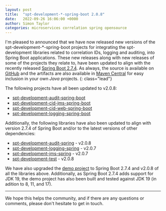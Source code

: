 ```yaml
---
layout: post
title:  "spt-development-*-spring-boot 2.0.8"
date:   2022-09-26 16:06:00 +0000
author: Simon Taylor
categories: microservices correlation spring opensource
---
```

I'm pleased to announced that we have now released new versions of the spt-development-*-spring-boot projects for integrating the spt-development
libraries related to correlation IDs, logging and auditing, into Spring Boot applications. These new releases along with new releases of some of
the projects they relate to, have been updated to align with the recently released 
[Spring Boot 2.7.4](https://spring.io/blog/2022/09/22/spring-boot-2-7-4-available-now). As always, the source is available on 
[GitHub](https://github.com/spt-development) and the artifacts are also available in 
[Maven Central](https://mvnrepository.com/artifact/com.spt-development) for easy inclusion in your own <em>Java</em> projects.
{: class="lead"}

The following projects have all been updated to v2.0.8:

* [spt-development-audit-spring-boot](https://github.com/spt-development/spt-development-audit-spring-boot)
* [spt-development-cid-jms-spring-boot](https://github.com/spt-development/spt-development-cid-jms-spring-boot)
* [spt-development-cid-web-spring-boot](https://github.com/spt-development/spt-development-cid-web-spring-boot)
* [spt-development-logging-spring-boot](https://github.com/spt-development/spt-development-logging-spring-boot)

Additionally, the following libraries have also been updated to align with version 2.7.4 of Spring Boot and/or to the latest versions of other 
dependencies:

* [spt-development-audit-spring](https://github.com/spt-development/spt-development-audit-spring) - v2.0.8
* [spt-development-logging-spring](https://github.com/spt-development/spt-development-logging-spring) - v2.0.7
* [spt-development-jms-spring](https://github.com/spt-development/spt-development-jms-spring) - v2.0.7
* [spt-development-test](https://github.com/spt-development/spt-development-test) - v2.0.8

We have also upgraded the [demo project](https://github.com/spt-development/spt-development-demo) to Spring Boot 2.7.4 and v2.0.8 of all the libraries above.
Additionally, as Spring Boot 2.7.4 adds support for JDK 19, the demo project has also been built and tested against JDK 19 (in adition to 8, 11, and 17).

---

We hope this helps the community, and if there are any questions or comments, please don't hesitate to get in touch.
